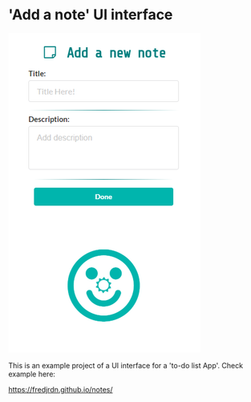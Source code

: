 # 'Add a note' UI interface

![App preview](/img/preview.png)

This is an example project of a UI interface for a 'to-do list App'. Check example here:

https://fredjrdn.github.io/notes/


